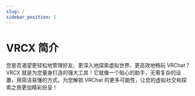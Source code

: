 ```yaml
---
slug: /
sidebar_position: 1
---
```


# VRCX 简介

您是否渴望更轻松地管理好友、更深入地探索虚拟世界、更高效地畅玩 VRChat？VRCX 就是为您量身打造的强大工具！它就像一个贴心的助手，无需复杂的设置，用简洁易懂的方式，为您解锁 VRChat 的更多可能性，让您的虚拟社交和探索之旅更加精彩纷呈！
